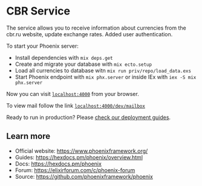 # CBR Service

The service allows you to receive information about currencies from the cbr.ru website, update exchange rates. Added user authentication.

To start your Phoenix server:

  * Install dependencies with `mix deps.get`
  * Create and migrate your database with `mix ecto.setup`
  * Load all currencies to database witn `mix run priv/repo/load_data.exs`
  * Start Phoenix endpoint with `mix phx.server` or inside IEx with `iex -S mix phx.server`

Now you can visit [`localhost:4000`](http://localhost:4000) from your browser.

To view mail follow the link [`localhost:4000/dev/mailbox`](http://localhost:4000/dev/mailbox)

Ready to run in production? Please [check our deployment guides](https://hexdocs.pm/phoenix/deployment.html).

## Learn more

  * Official website: https://www.phoenixframework.org/
  * Guides: https://hexdocs.pm/phoenix/overview.html
  * Docs: https://hexdocs.pm/phoenix
  * Forum: https://elixirforum.com/c/phoenix-forum
  * Source: https://github.com/phoenixframework/phoenix
